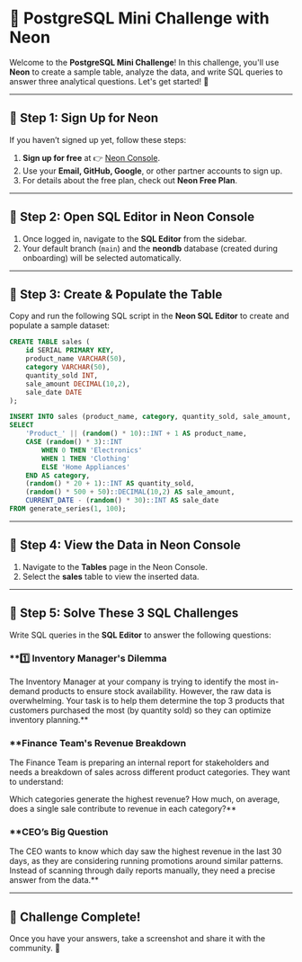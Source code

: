 # 🚀 PostgreSQL Mini Challenge with Neon

Welcome to the **PostgreSQL Mini Challenge**! In this challenge, you'll use **Neon** to create a sample table, analyze the data, and write SQL queries to answer three analytical questions. Let's get started! 🎯

---

## **📌 Step 1: Sign Up for Neon**
If you haven’t signed up yet, follow these steps:

1. **Sign up for free** at 👉 [Neon Console](https://console.neon.tech/signup).
2. Use your **Email, GitHub, Google**, or other partner accounts to sign up.
3. For details about the free plan, check out **Neon Free Plan**.

---

## **📌 Step 2: Open SQL Editor in Neon Console**

1. Once logged in, navigate to the **SQL Editor** from the sidebar.
2. Your default branch (`main`) and the **neondb** database (created during onboarding) will be selected automatically.

---

## **📌 Step 3: Create & Populate the Table**
Copy and run the following SQL script in the **Neon SQL Editor** to create and populate a sample dataset:

```sql
CREATE TABLE sales (
    id SERIAL PRIMARY KEY,
    product_name VARCHAR(50),
    category VARCHAR(50),
    quantity_sold INT,
    sale_amount DECIMAL(10,2),
    sale_date DATE
);

INSERT INTO sales (product_name, category, quantity_sold, sale_amount, sale_date)
SELECT 
    'Product_' || (random() * 10)::INT + 1 AS product_name,
    CASE (random() * 3)::INT 
        WHEN 0 THEN 'Electronics' 
        WHEN 1 THEN 'Clothing' 
        ELSE 'Home Appliances' 
    END AS category,
    (random() * 20 + 1)::INT AS quantity_sold,
    (random() * 500 + 50)::DECIMAL(10,2) AS sale_amount,
    CURRENT_DATE - (random() * 30)::INT AS sale_date
FROM generate_series(1, 100);
```

---

## **📌 Step 4: View the Data in Neon Console**

1. Navigate to the **Tables** page in the Neon Console.
2. Select the **sales** table to view the inserted data.

---

## **📌 Step 5: Solve These 3 SQL Challenges**
Write SQL queries in the **SQL Editor** to answer the following questions:

### **1️⃣ Inventory Manager's Dilemma
The Inventory Manager at your company is trying to identify the most in-demand products to ensure stock availability. 
However, the raw data is overwhelming. Your task is to help them determine the top 3 products that customers purchased the most (by quantity sold) so they can optimize inventory planning.**


### **Finance Team's Revenue Breakdown
The Finance Team is preparing an internal report for stakeholders and needs a breakdown of sales across different product categories. They want to understand:

Which categories generate the highest revenue?
How much, on average, does a single sale contribute to revenue in each category?**

### **CEO’s Big Question
The CEO wants to know which day saw the highest revenue in the last 30 days, as they are considering running promotions around similar patterns. 
Instead of scanning through daily reports manually, they need a precise answer from the data.**

---

## 🎯 **Challenge Complete!**
Once you have your answers, take a screenshot and share it with the community. 🚀

